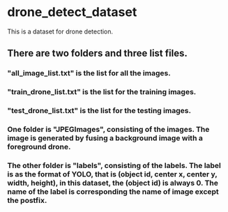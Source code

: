 # drone_detect_dataset
This is a dataset for drone detection.
## There are two folders and three list files.
### "all_image_list.txt" is the list for all the images.
### "train_drone_list.txt" is the list for the training images.
### "test_drone_list.txt" is the list for the testing images.
### One folder is "JPEGImages", consisting of the images. The image is generated by fusing a background image with a foreground drone.
### The other folder is "labels", consisting of the labels. The label is as the format of YOLO, that is (object id, center x, center y, width, height), in this dataset, the (object id) is always 0. The name of the label is corresponding the name of image except the postfix.
